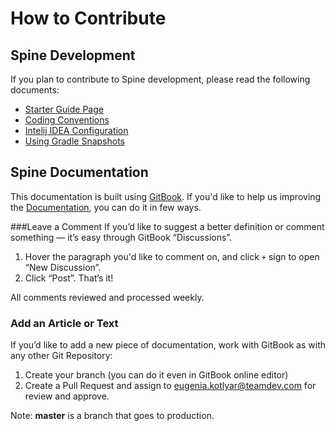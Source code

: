 # How to Contribute

## Spine Development

If you plan to contribute to Spine development, please read the following documents:
* [Starter Guide Page](https://github.com/SpineEventEngine/core-java/wiki/Spine-Developer-Starter-Guide)
* [Coding Conventions](https://github.com/SpineEventEngine/core-java/wiki/Coding-Conventions)
* [Intelij IDEA Configuration](https://github.com/SpineEventEngine/core-java/wiki/IntelliJ-IDEA-Configuration)
* [Using Gradle Snapshots](https://github.com/SpineEventEngine/core-java/wiki/Using-Gradle-Snapshots)

## Spine Documentation 

This documentation is built using [GitBook](https://www.gitbook.com/). 
If you'd like to help us improving the [Documentation](https://github.com/SpineEventEngine/documentation), you can do it in few ways.

###Leave a Comment
If you’d like to suggest a better definition or comment something — it’s easy through GitBook “Discussions”. 
1. Hover the paragraph you'd like to comment on, and  click `+` sign to open “New Discussion”.
2. Click “Post”. That’s it!

All comments reviewed and processed weekly.
 

### Add an Article or Text

If you’d like to add a new piece of documentation, work with GitBook as with any other Git Repository:
 1. Create your branch (you can do it even in GitBook online editor)
 2. Create a Pull Request and assign to <eugenia.kotlyar@teamdev.com> for review and approve.

Note: **master** is a branch that goes to production.

